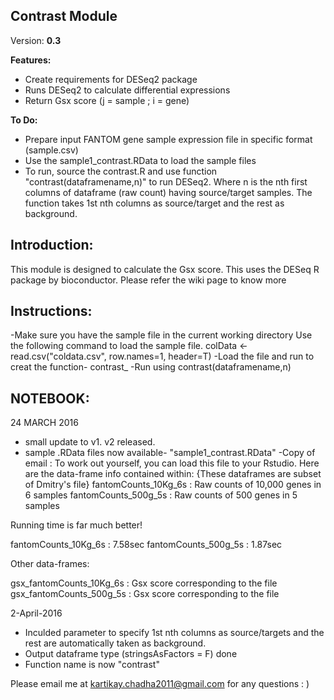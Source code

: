 ## Contrast Module

Version: **0.3**


**Features:**

 - Create requirements for DESeq2 package 
 - Runs DESeq2 to calculate differential expressions
 - Return Gsx score (j = sample ; i = gene)
 

**To Do:**

 - Prepare input FANTOM gene sample expression file in specific format (sample.csv) 
 - Use the sample1_contrast.RData to load the sample files 
 - To run, source the contrast.R and use function "contrast(dataframename,n)" to run DESeq2. Where n is the nth first columns of dataframe (raw count) having source/target samples. The function takes 1st nth columns as source/target and the rest as background. 

Introduction:
-------------

This module is designed to calculate the Gsx score. This uses the DESeq R package by bioconductor. 
Please refer the wiki page to know more


Instructions:
-------------

-Make sure you have the sample file in the current working directory 
 Use the following command to load the sample file. 
 colData <- read.csv("coldata.csv", row.names=1, header=T)
-Load the file and run to creat the function- contrast_<latestversion>
-Run using contrast(dataframename,n)

NOTEBOOK:
----------

24 MARCH 2016

 - small update to v1. v2 released.
 - sample .RData files now  available- "sample1_contrast.RData"
 -Copy of email : 
To work out yourself, you can load this file to your Rstudio.   Here are the data-frame info contained within:
{These dataframes are subset of Dmitry's file}
fantomCounts_10Kg_6s : Raw counts of 10,000 genes in 6 samples
fantomCounts_500g_5s : Raw counts of 500 genes in 5 samples

Running time is far much better! 

fantomCounts_10Kg_6s : 7.58sec
fantomCounts_500g_5s : 1.87sec

Other data-frames: 

gsx_fantomCounts_10Kg_6s : Gsx score corresponding to the file
gsx_fantomCounts_500g_5s : Gsx score corresponding to the file  



2-April-2016

 - Inculded parameter to specify 1st nth columns as source/targets and the rest are automatically taken as background. 
 - Output dataframe type (stringsAsFactors = F) done
 - Function name is now "contrast"


Please email me at kartikay.chadha2011@gmail.com for any questions : )
